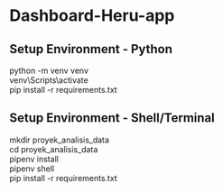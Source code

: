 # Dashboard-Heru-app
## Setup Environment - Python
python -m venv venv  
venv\Scripts\activate  
pip install -r requirements.txt  
## Setup Environment - Shell/Terminal
mkdir proyek_analisis_data  
cd proyek_analisis_data  
pipenv install  
pipenv shell  
pip install -r requirements.txt  
